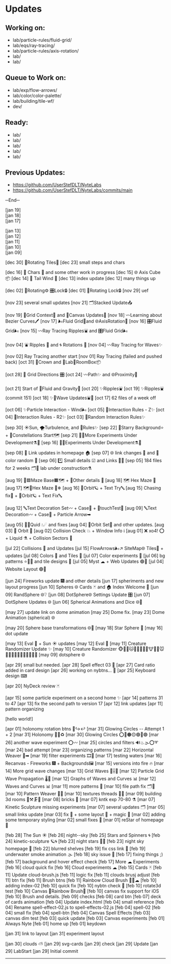 # Updates

## Working on:

* lab/particle-rules/fluid-grid/
* lab/eqs/ray-tracing/
* lab/particle-rules/axis-rotation/
* lab/
* lab/


## Queue to Work on:

* lab/exp/flow-arrows/
* lab/color/color-palette/
* lab/building/tile-wf/
* dev/


## Ready:

* lab/
* lab/
* lab/
* lab/
* lab/


## Previous Updates:

* https://github.com/UserStefDLT/NyteLabs
* https://github.com/UserStefDLT/NyteLabs/commits/main

─End─

[jan 19]    
[jan 18]    
[jan 17]    

[jan 13]    
[jan 12]    
[jan 11]    
[jan 10]    
[jan 09]    

[dec 30]    🌌Rotating Tiles💠
[dec 23]    small steps and chars

[dec 16]    🔡 Chars 🔣 and some other work in progress
[dec 15]    🌐 Axis Cube 📦
[dec 14]    🛫 Tail Wind 🛬
[dec 13]    index update
[dec 12]    many things up

[dec 02]    🔄Rotating⚙ 🎛Lock🔒
[dec 01]    🔄Rotating Lock🔒
[nov 29]    uef

[nov 23]    several small updates
[nov 21]    🗂Stacked Update📤

[nov 19]    💠Grid Context🔷 and 🎨Canvas Updates🔧
[nov 18]    〰Learning about Bezier Curves🖊
[nov 17]    🌬Fluid Grid🍭and 🌐AxisRotation💫
[nov 16]    🎛Fluid Grid🌬
[nov 15]    〰Ray Tracing Ripples⛲ and 🎛Fluid Grid🌬

[nov 04]     ⛲ Ripples 🌊 and 🌀 Rotations 🔄
[nov 04]     〰Ray Tracing for Waves✨

[nov 02]	Ray Tracing another start
[nov 01]	Ray Tracing (failed and pushed back)
[oct 31]	👑Crown and 🧪Lab🔬RoomBox📦

[oct 28]	🎡 Grid Directions 🎛
[oct 24]	〰Path✨ and 🌐Proximity🧮

[oct 21]	Start of 🌊Fluid and Gravity🌌
[oct 20]	✨Ripples⛲
[oct 19]	✨Ripples⛲ (commit 151)
[oct 18]	✨🌊Wave Updates⛲🌈
[oct 17]	62 files of a week off

[oct 06]	✨Particle Interaction - Wind🌬
[oct 05]	🧮Interaction Rules - Z✨
[oct 04]	🧮Interaction Rules - R2✨
[oct 03]	🧮Random Interaction Rules✨

[sep 30]	☀Sun, 🌪Turbulence, and 🧮Rules✨
[sep 22]	🌠Starry Background⭐ + 🌌Constellations Start🗺
[sep 21]	🥽🥼More Experiments Under Development⚗🧪
[sep 16]	🥽🥼Experiments Under Development⚗🧪

[sep 08]	🔗 Link updates in homepage 🏠
[sep 07]	🌐 link changes 🔗 and 🎨 color random 🎲
[sep 06]	*️⃣ Small details ☑ and Links 🔗🌐
[sep 05]	184 files for 2 weeks 🗂📅 lab under construction⚗

[aug 19]	🧭🟦Maze Base🟧🗺 + 💠Other details 🚧
[aug 18]	🗺 Hex Maze 🏁 
[aug 17]	🗺🧭Hex Maze 🏁❄
[aug 16]	🌌Orbit🪐 + Text Try🔤
[aug 15]	Chasing fix💫 + 🌌Orbit🪐 + Text Fix🔤

[aug 12]	🔤Text Decoration Set〰 + Case💫 + 🌈touchTest🎨
[aug 09]	🔤Text Decoration〰 + Case💫 + Particle Arrow➡

[aug 05]	🌌🌊Quid 💧☄ and fixes
[aug 04]	🌌Orbit Set💫 and other updates.
[aug 03]	🌌 Orbit 💫
[aug 02]	Collision Check 💥 + Window Info ℹ
[aug 01]	❌ xo4! ⭕ + Liquid ⚗ + Collision Sectors 💠

[jul 22]	Collisions 🎱 and Updates
[jul 15]	FlowArrows🌬↗ SiteMap🌐 Tiles💠 + updates
[jul 08]	Colors 🎨 and Tiles 💠
[jul 07]	Color experiments 🎨
[jul 06]	bg patterns ⭐🍨🌄 and tile designs 💠
[jul 05]	Myst ☁ + Web Updates 🟢📐
[jul 04]	Website Layout 🟢📐

[jun 24]	Fireworks update 🎆 and other details
[jun 17]	spheriments and new layout progress
[jun 10]	Spheres 🌐 Cards 🃏 and 🏠 Index Welcome 🎐
[jun 09]	RandSphere 🌐❔
[jun 08]	DotSphere🌐 Settings Update 🎛
[jun 07]	DotSphere Updates 🌐
[jun 06]	Spherical Animations and Dice 🌐🎲

[may 27]	update link on dome animation
[may 25]	Dome fix.
[may 23]	Dome Animation (spherical) 🌐

[may 20]	Sphere base transformations 🌐💫
[may 18]	Star Sphere 🚧
[may 16]	dot update

[may 13]	Eval 🔘 + Sun ☀ updates
[may 12]	Eval 🔘
[may 11]	Creature Randomizer Update ✨
[may 10]	Creature Randomizer 🐵🐶🐺🐱🦁🐯🦒🦊🦝🐮🐷🐗🐭🐹🐰🐻🐨🐼🐸🦓🐴🦄🐔🐲
[may 09]	dotsphere 🌐

[apr 29]	small but needed.
[apr 28]	Spell effect 03 🔮
[apr 27]	Card ratio added in card design
[apr 26]	working on nybtns... 🌃
[apr 25]	Keyboard design ⌨

[apr 20]	NyDeck review 🃏

[apr 15]	some particle experiment on a second home ✨
[apr 14]	patterns 31 to 47
[apr 13]	fix the second path to version 17
[apr 12]	link updates
[apr 11]	pattern organizing

[hello world!]

[apr 01]	holonomy rotation btns 🔄↪↩
[mar 31]	Glowing Circles -- Attempt 1 + 2
[mar 31]	Holonomy 💫🌐♻
[mar 30]	Glowing Circles ⭕🔴🟠🟡🟢🔵🟣
[mar 26]	another wave experiment ⭕〰
[mar 25]	circles and filters 🔊♨🌫⭕➰
[mar 24]	bad attempt
[mar 23]	organizing patterns
[mar 22]	Horizontal Weaver 🧵➡
[mar 19]	filter experiments 🎞🧮
[mar 17]	testing waters
[mar 16]	Recanvas - Fireworks 🎆 + Backgrounds🖼
[mar 15]	versions into fire 🔥
[mar 14]	More grid wave changes
[mar 13]	Grid Waves 🌊🎚🧮
[mar 12]	Particle Grid Wave Propagation 🌡🌊
[mar 12]	Graphs of Waves and Curves 📊
[mar 12]	Waves and Curves 📊
[mar 11]	more patterns 🧶
[mar 10]	file path fix 🗂🔧
[mar 10]	Pattern Weaver 🧵🌈
[mar 10]	textures threads 🎨🧵
[mar 09]	building 3d rooms 🧱⚒🗜📐
[mar 08]	bricks 🧱
[mar 07]	kntk exp 70-80 ⚗
[mar 07]	Kinetic Sculpture missing experiments
[mar 07]	several updates 🗂
[mar 05]	small links update
[mar 03]	fix 🔧 + some layout 📐 + magic 🔮
[mar 02]	adding some temporary styling
[mar 02]	small fixes 🔧
[mar 01]	reStar of homepage 🌌

[feb 28]	The Sun ☀
[feb 26]	night--sky
[feb 25]	Stars and Spinners 🌀
[feb 24]	kinetic-sculpture 🪐🌀
[feb 23]	night stars 🌃🌠
[feb 23]	night sky homepage 🌃
[feb 22]	blurred shelves
[feb 19]	fix css link 🔧
[feb 19]	underwater smoke animation 🌫
[feb 18]	sky issue 🌁
[feb 17]	fixing things ;)
[feb 17]	background and hover effect check
[feb 17]	More ☁ Experiments
[feb 16]	cloud quick fix
[feb 16]	Cloud experiments ☁
[feb 15]	Cards 🃏
[feb 11]	Update cloud-brush.js
[feb 11]	logic fix
[feb 11]	clouds brusj adjust
[feb 11]	btn fix
[feb 11]	Brush btns
[feb 11]	Rainbow Cloud Brush 🌈🎨☁
[feb 10]	adding index-02
[feb 10]	quick fix
[feb 10]	nybtn check 🔘
[feb 10]	rotate3d test
[feb 10]	Canvas 🌈Rainbow Brush🎨
[feb 10]	canvas fix support for iOS
[feb 10]	Brush and details.
[feb 09]	checks
[feb 08]	card btn
[feb 07]	deck of cards animation
[feb 04]	Update index.html
[feb 04]	small reference
[feb 04]	Rename spell-effect-02.js to spell-effects-02.js
[feb 04]	spell-02
[feb 04]	small fix
[feb 04]	spell-btn
[feb 04]	Canvas Spell Effects
[feb 03]	canvas dim test
[feb 03]	quick update
[feb 03]	Canvas experiments
[feb 01]	Always Nyte
[feb 01]	home up
[feb 01]	keydown

[jan 31]	link to layout
[jan 31]	experiment layout

[jan 30]	clouds ⛅
[jan 29]	svg-cards
[jan 29]	check
[jan 29]	Update
[jan 29]	LabStart
[jan 29]	Initial commit

---





